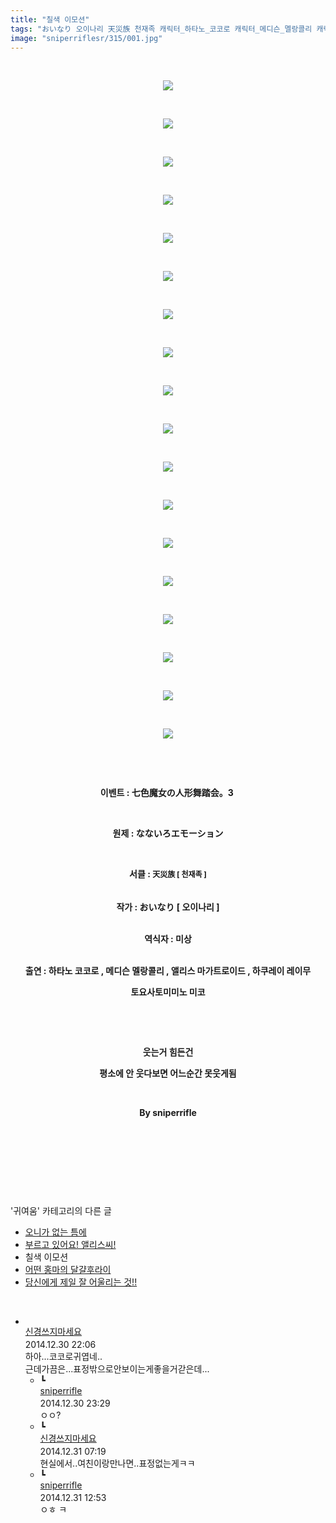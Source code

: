 ```yaml
---
title: "칠색 이모션"
tags: "おいなり 오이나리 天災族 천재족 캐릭터_하타노_코코로 캐릭터_메디슨_멜랑콜리 캐릭터_앨리스_마가트로이드 캐릭터_하쿠레이_레이무 캐릭터_토요사토미미노_미코 이벤트_七色魔女の人形舞踏会。3 귀여움"
image: "sniperriflesr/315/001.jpg"
---
```

<div class="article">
<p style="TEXT-ALIGN: center"> </p>
<p style="TEXT-ALIGN: center"><img src="{{ site.nasurl }}/sniperriflesr/315/001.jpg"/></p>
<p style="TEXT-ALIGN: center"> </p>
<p style="TEXT-ALIGN: center"><img src="{{ site.nasurl }}/sniperriflesr/315/002.jpg"/></p>
<p style="TEXT-ALIGN: center"> </p>
<p style="TEXT-ALIGN: center"><img src="{{ site.nasurl }}/sniperriflesr/315/003.jpg"/></p>
<p style="TEXT-ALIGN: center"> </p>
<p style="TEXT-ALIGN: center"><img src="{{ site.nasurl }}/sniperriflesr/315/004.jpg"/></p>
<p style="TEXT-ALIGN: center"> </p>
<p style="TEXT-ALIGN: center"><img src="{{ site.nasurl }}/sniperriflesr/315/005.jpg"/></p>
<p style="TEXT-ALIGN: center"> </p>
<p style="TEXT-ALIGN: center"><img src="{{ site.nasurl }}/sniperriflesr/315/006.jpg"/></p>
<p style="TEXT-ALIGN: center"> </p>
<p style="TEXT-ALIGN: center"><img src="{{ site.nasurl }}/sniperriflesr/315/007.jpg"/></p>
<p style="TEXT-ALIGN: center"> </p>
<p style="TEXT-ALIGN: center"><img src="{{ site.nasurl }}/sniperriflesr/315/008.jpg"/></p>
<p style="TEXT-ALIGN: center"> </p>
<p style="TEXT-ALIGN: center"><img src="{{ site.nasurl }}/sniperriflesr/315/009.jpg"/></p>
<p style="TEXT-ALIGN: center"> </p>
<p style="TEXT-ALIGN: center"><img src="{{ site.nasurl }}/sniperriflesr/315/010.jpg"/></p>
<p style="TEXT-ALIGN: center"> </p>
<p style="TEXT-ALIGN: center"><img src="{{ site.nasurl }}/sniperriflesr/315/011.jpg"/></p>
<p style="TEXT-ALIGN: center"> </p>
<p style="TEXT-ALIGN: center"><img src="{{ site.nasurl }}/sniperriflesr/315/012.jpg"/></p>
<p style="TEXT-ALIGN: center"> </p>
<p style="TEXT-ALIGN: center"><img src="{{ site.nasurl }}/sniperriflesr/315/013.jpg"/></p>
<p style="TEXT-ALIGN: center"> </p>
<p style="TEXT-ALIGN: center"><img src="{{ site.nasurl }}/sniperriflesr/315/014.jpg"/></p>
<p style="TEXT-ALIGN: center"> </p>
<p style="TEXT-ALIGN: center"><img src="{{ site.nasurl }}/sniperriflesr/315/015.jpg"/></p>
<p style="TEXT-ALIGN: center"> </p>
<p style="TEXT-ALIGN: center"><img src="{{ site.nasurl }}/sniperriflesr/315/016.jpg"/></p>
<p style="TEXT-ALIGN: center"> </p>
<p style="TEXT-ALIGN: center"><img src="{{ site.nasurl }}/sniperriflesr/315/017.jpg"/></p>
<p style="TEXT-ALIGN: center"> </p>
<p style="TEXT-ALIGN: center"><img src="{{ site.nasurl }}/sniperriflesr/315/018.jpg"/></p>
<p style="TEXT-ALIGN: center"> </p>
<p style="TEXT-ALIGN: center"> </p>
<p style="TEXT-ALIGN: center"><strong>이벤트 : </strong><b>七色魔女の人形舞踏会。3 </b></p>
<p style="TEXT-ALIGN: center"><br/></p>
<p style="TEXT-ALIGN: center"><strong>원제 : なないろエモーション </strong></p>
<p style="TEXT-ALIGN: center"> </p>
<p style="TEXT-ALIGN: center"><strong>서클 : </strong><strong style="font-size: 9pt; line-height: 1.6;">天災族 [ 천재족 ]</strong></p>
<p style="TEXT-ALIGN: center"><strong></strong><br/><strong>작가 : おいなり [ 오이나리 ]</strong></p>
<p style="TEXT-ALIGN: center"><br/><strong>역식자 : 미상</strong></p>
<p style="TEXT-ALIGN: center"><br/><strong>출연 : 하타노 코코로 , 메디슨 멜랑콜리 , 앨리스 마가트로이드 , 하쿠레이 레이무</strong></p>
<p style="TEXT-ALIGN: center"><strong>토요사토미미노 미코 </strong></p>
<p style="TEXT-ALIGN: center"><strong></strong> </p>
<p style="TEXT-ALIGN: center"><strong></strong> </p>
<p style="TEXT-ALIGN: center"><strong>웃는거 힘든건</strong></p>
<p style="TEXT-ALIGN: center"><strong>평소에 안 웃다보면 어느순간 못웃게됨</strong></p>
<p style="TEXT-ALIGN: center"><strong></strong> </p>
<p style="TEXT-ALIGN: center"><strong>By sniperrifle</strong></p>
<p style="TEXT-ALIGN: center"> </p>
<p style="TEXT-ALIGN: center"> </p>
<p style="TEXT-ALIGN: center"> </p>
</div><br/>
<div class="another">
<p>'귀여움' 카테고리의 다른 글</p>
<ul>
<li><a href="/2015-01-01-sniperriflesr_326">오니가 없는 틈에</a></li>
<li><a href="/2014-12-30-sniperriflesr_316">부르고 있어요! 앨리스씨!</a></li>
<li>칠색 이모션</li>
<li><a href="/2014-12-29-sniperriflesr_314">어떤 홍마의 달걀후라이</a></li>
<li><a href="/2014-12-29-sniperriflesr_313">당신에게 제일 잘 어울리는 것!!</a></li>
</ul>
</div><br/>
<div class="comment" id="commentListBlock_315" style="display:block"><ul><li class="firstCmt"><div class="opinionListMenu">
<div class="icon"><img alt="" class="myicon" src="http://i1.daumcdn.net/pimg/blog/p_img/mycon/basic_2.gif"/></div>
<div class="fl">
<a class="bold" href="http://blog.daum.net/ghcjf1001" target="_blank">신경쓰지마세요 </a>
<div style="width: 1px; height: 1px; overflow: hidden; visibility: hidden; border:1px solid red">
<span id="uname636" style="display:none;">신경쓰지마세요</span>
<span id="pwd636" style="display:none;"></span>
<span id="emailblog636" name="http://blog.daum.net/ghcjf1001" style="display:none;"></span>
<span id="open636" style="display:none">Y</span>
</div>
</div>
<div class="sDateTime">2014.12.30 22:06</div>
</div>
<div class="cont" id="Text636">하아...코코로귀엽네..<br/>
근데가끔은...표정밖으로안보이는게좋을거갇은데...</div>
<div class="contReArea" id="inWrite636" style="display:none;"></div>
<ul><li class="secondCmt"><div class="opinionListMenuRe" id="parent_636">
<div class="reIcon">┗</div>
<div class="icon"><img alt="" class="myicon" src="http://cfile217.uf.daum.net/M21x21/23254B425446251B1045FF"/></div>
<div class="fl">
<a class="bold" href="http://blog.daum.net/sniperriflesr" target="_blank">sniperrifle </a>
<div style="width: 1px; height: 1px; overflow: hidden; visibility: hidden; border:1px solid red">
<span id="uname639" style="display:none;">sniperrifle</span>
<span id="pwd639" style="display:none;"></span>
<span id="emailblog639" name="http://blog.daum.net/sniperriflesr" style="display:none;"></span>
<span id="open639" style="display:none">Y</span>
</div>
</div>
<div class="sDateTime">2014.12.30 23:29</div>
</div>
<div class="contRe" id="Text639">ㅇㅇ?</div>
<div class="contReReArea" id="inWrite639" style="display:none;"></div>
</li><li class="secondCmt"><div class="opinionListMenuRe" id="parent_636">
<div class="reIcon">┗</div>
<div class="icon"><img alt="" class="myicon" src="http://i1.daumcdn.net/pimg/blog/p_img/mycon/basic_2.gif"/></div>
<div class="fl">
<a class="bold" href="http://blog.daum.net/ghcjf1001" target="_blank">신경쓰지마세요 </a>
<div style="width: 1px; height: 1px; overflow: hidden; visibility: hidden; border:1px solid red">
<span id="uname640" style="display:none;">신경쓰지마세요</span>
<span id="pwd640" style="display:none;"></span>
<span id="emailblog640" name="http://blog.daum.net/ghcjf1001" style="display:none;"></span>
<span id="open640" style="display:none">Y</span>
</div>
</div>
<div class="sDateTime">2014.12.31 07:19</div>
</div>
<div class="contRe" id="Text640">현실에서..여친이랑만나면..표정없는게ㅋㅋ</div>
<div class="contReReArea" id="inWrite640" style="display:none;"></div>
</li><li class="secondCmt"><div class="opinionListMenuRe" id="parent_636">
<div class="reIcon">┗</div>
<div class="icon"><img alt="" class="myicon" src="http://cfile217.uf.daum.net/M21x21/23254B425446251B1045FF"/></div>
<div class="fl">
<a class="bold" href="http://blog.daum.net/sniperriflesr" target="_blank">sniperrifle </a>
<div style="width: 1px; height: 1px; overflow: hidden; visibility: hidden; border:1px solid red">
<span id="uname641" style="display:none;">sniperrifle</span>
<span id="pwd641" style="display:none;"></span>
<span id="emailblog641" name="http://blog.daum.net/sniperriflesr" style="display:none;"></span>
<span id="open641" style="display:none">Y</span>
</div>
</div>
<div class="sDateTime">2014.12.31 12:53</div>
</div>
<div class="contRe" id="Text641">ㅇㅎ ㅋ</div>
<div class="contReReArea" id="inWrite641" style="display:none;"></div>
</li></ul></li></ul>
</div><br/>

<br/>
<p id="refer"></p>
<br/>
